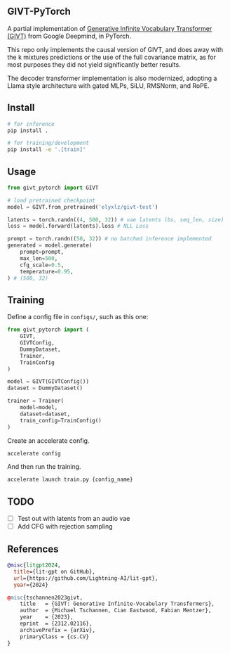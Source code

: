 ## GIVT-PyTorch
A partial implementation of [Generative Infinite Vocabulary Transformer (GIVT)](https://arxiv.org/abs/2312.02116) from Google Deepmind, in PyTorch.

This repo only implements the causal version of GIVT, and does away with the k mixtures predictions or the use of the full covariance matrix, as for most purposes they did not yield significantly better results.

The decoder transformer implementation is also modernized, adopting a Llama style architecture with gated MLPs, SiLU, RMSNorm, and RoPE.

## Install
```sh
# for inference
pip install .

# for training/development
pip install -e '.[train]'
```


## Usage
```py
from givt_pytorch import GIVT

# load pretrained checkpoint
model = GIVT.from_pretrained('elyxlz/givt-test')

latents = torch.randn((4, 500, 32)) # vae latents (bs, seq_len, size)
loss = model.forward(latents).loss # NLL Loss

prompt = torch.randn((50, 32)) # no batched inference implemented
generated = model.generate(
    prompt=prompt, 
    max_len=500,
    cfg_scale=0.5,
    temperature=0.95,
) # (500, 32)
```

## Training

Define a config file in `configs/`, such as this one:
```py
from givt_pytorch import (
    GIVT,
    GIVTConfig,
    DummyDataset,
    Trainer,
    TrainConfig
)

model = GIVT(GIVTConfig())
dataset = DummyDataset()

trainer = Trainer(
    model=model,
    dataset=dataset,    
    train_config=TrainConfig()
)
```
Create an accelerate config.
```sh
accelerate config
```

And then run the training.
```sh
accelerate launch train.py {config_name}
```

## TODO
- [ ] Test out with latents from an audio vae
- [ ] Add CFG with rejection sampling

## References
```bibtex
@misc{litgpt2024,
  title={lit-gpt on GitHub},
  url={https://github.com/Lightning-AI/lit-gpt},
  year={2024}

@misc{tschannen2023givt,
    title   = {GIVT: Generative Infinite-Vocabulary Transformers}, 
    author  = {Michael Tschannen, Cian Eastwood, Fabian Mentzer},
    year    = {2023},
    eprint  = {2312.02116},
    archivePrefix = {arXiv},
    primaryClass = {cs.CV}
}
```